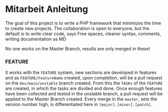 # Mitarbeit Anleitung

The goal of this project is to write a PHP framework that minimizes the time to create new projects.
The collaboration is open to everyone, but the default is to write clear code, says
Free spaces, cleaner syntax, comments, writing documentation as MD

No one works on the Master Branch, results are only merged in these!

### FEATURE
It works with the ```FEATURE``` system, new sections are developed in features and as
```FEATURE/FeatureName``` created, upon completion, will be a pull request on the ```dev/main/unstable``` branch
created. From this the ```TASKs``` of the ```FEATURE``` are created, in which the tasks are divided and done. Once enough features have been collected and tested in the unstable branch, a pull request will be applied to the
Master Branch created. Every merge in the ```master```, sets the version number high, is differentiated here in ```[major].[minor].[patch]```.